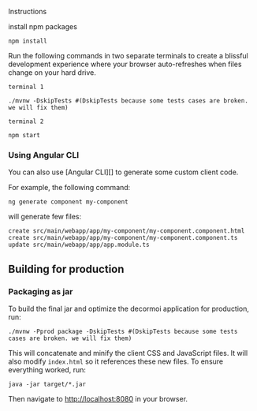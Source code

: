 Instructions

install npm packages

```
npm install
```

Run the following commands in two separate terminals to create a blissful development experience where your browser
auto-refreshes when files change on your hard drive.

```
terminal 1

./mvnw -DskipTests #(DskipTests because some tests cases are broken. we will fix them)

terminal 2

npm start
```

### Using Angular CLI

You can also use [Angular CLI][] to generate some custom client code.

For example, the following command:

```
ng generate component my-component
```

will generate few files:

```
create src/main/webapp/app/my-component/my-component.component.html
create src/main/webapp/app/my-component/my-component.component.ts
update src/main/webapp/app/app.module.ts
```

## Building for production

### Packaging as jar

To build the final jar and optimize the decormoi application for production, run:

```
./mvnw -Pprod package -DskipTests #(DskipTests because some tests cases are broken. we will fix them)
```

This will concatenate and minify the client CSS and JavaScript files. It will also modify `index.html` so it references these new files.
To ensure everything worked, run:

```
java -jar target/*.jar
```

Then navigate to [http://localhost:8080](http://localhost:8080) in your browser.
